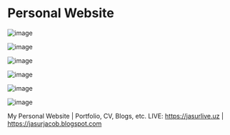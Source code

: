 # Personal Website

![image](https://github.com/user-attachments/assets/880441d7-b19a-469a-8a62-77e9f6a0ae4f)


![image](https://github.com/user-attachments/assets/ca747fed-361e-4133-b3bd-2fe5fb296610)


![image](https://github.com/user-attachments/assets/f97c1455-bd21-4a33-822a-fc5957042213)


![image](https://github.com/user-attachments/assets/b6cdcc8a-7bc8-4378-b220-7c6cd5fe76b7)


![image](https://github.com/user-attachments/assets/07b48354-a227-46a9-a1c8-bda160576c78)


![image](https://github.com/user-attachments/assets/ada42bea-52e7-4b24-a83b-703719c7b3c0)

My Personal Website | Portfolio, CV, Blogs, etc.
LIVE: https://jasurlive.uz | https://jasurjacob.blogspot.com
